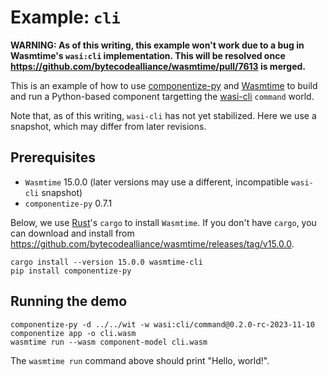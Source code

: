 # Example: `cli`

**WARNING: As of this writing, this example won't work due to a bug in Wasmtime's `wasi:cli` implementation.  This will be resolved once https://github.com/bytecodealliance/wasmtime/pull/7613 is merged.**

This is an example of how to use [componentize-py] and [Wasmtime] to build and
run a Python-based component targetting the [wasi-cli] `command` world.

Note that, as of this writing, `wasi-cli` has not yet stabilized.  Here we use a
snapshot, which may differ from later revisions.

[componentize-py]: https://github.com/bytecodealliance/componentize-py
[Wasmtime]: https://github.com/bytecodealliance/wasmtime
[wasi-cli]: https://github.com/WebAssembly/wasi-cli

## Prerequisites

* `Wasmtime` 15.0.0 (later versions may use a different, incompatible `wasi-cli` snapshot)
* `componentize-py` 0.7.1

Below, we use [Rust](https://rustup.rs/)'s `cargo` to install `Wasmtime`.  If
you don't have `cargo`, you can download and install from
https://github.com/bytecodealliance/wasmtime/releases/tag/v15.0.0.

```
cargo install --version 15.0.0 wasmtime-cli
pip install componentize-py
```

## Running the demo

```
componentize-py -d ../../wit -w wasi:cli/command@0.2.0-rc-2023-11-10 componentize app -o cli.wasm
wasmtime run --wasm component-model cli.wasm
```

The `wasmtime run` command above should print "Hello, world!".
